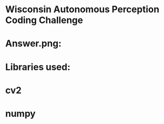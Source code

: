 # Wisconsin Autonomous Perception Coding Challenge


# Answer.png:




# Libraries used:
# cv2
# numpy




